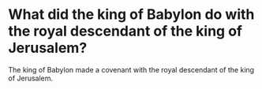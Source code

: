 # What did the king of Babylon do with the royal descendant of the king of Jerusalem?

The king of Babylon made a covenant with the royal descendant of the king of Jerusalem.
